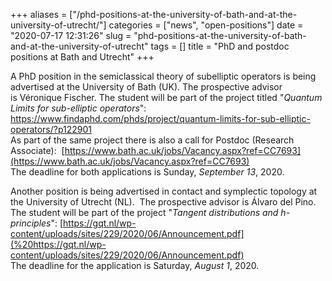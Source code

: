 +++
aliases = ["/phd-positions-at-the-university-of-bath-and-at-the-university-of-utrecht/"]
categories = ["news", "open-positions"]
date = "2020-07-17 12:31:26"
slug = "phd-positions-at-the-university-of-bath-and-at-the-university-of-utrecht"
tags = []
title = "PhD and postdoc positions at Bath and Utrecht"
+++

A PhD position in the semiclassical theory of subelliptic operators is
being advertised at the University of Bath (UK). The prospective advisor
is Véronique Fischer. The student will be part of the project titled
"*Quantum Limits for sub-elliptic operators*":  
<https://www.findaphd.com/phds/project/quantum-limits-for-sub-elliptic-operators/?p122901>  
As part of the same project there is also a call for Postdoc (Research
Associate):  [https://www.bath.ac.uk/jobs/Vacancy.aspx?ref=CC7693](https://www.bath.ac.uk/jobs/Vacancy.aspx?ref=CC7693)  
The deadline for both applications is Sunday, *September 13*, 2020.

Another position is being advertised in contact and symplectic topology
at the University of Utrecht (NL).  The prospective advisor is Álvaro
del Pino. The student will be part of the project "*Tangent
distributions and h-principles*":
[https://gqt.nl/wp-content/uploads/sites/229/2020/06/Announcement.pdf](%20https://gqt.nl/wp-content/uploads/sites/229/2020/06/Announcement.pdf)  
The deadline for the application is Saturday, *August 1*, 2020.
